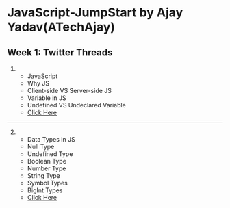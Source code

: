 # JavaScript-JumpStart by Ajay Yadav(ATechAjay)

## Week 1: Twitter Threads

1.  - JavaScript
    - Why JS
    - Client-side VS Server-side JS
    - Variable in JS
    - Undefined VS Undeclared Variable
    - [Click Here](https://twitter.com/ATechAjay/status/1690666630420762624)

<hr/>

2.  - Data Types in JS
    - Null Type
    - Undefined Type
    - Boolean Type
    - Number Type
    - String Type
    - Symbol Types
    - BigInt Types
    - [Click Here](https://twitter.com/ATechAjay/status/1691034442163458048)

